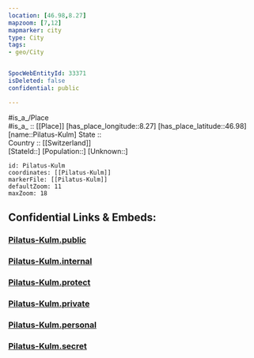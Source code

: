 ```yaml
---
location: [46.98,8.27] 
mapzoom: [7,12] 
mapmarker: city 
type: City
tags:
- geo/City


SpocWebEntityId: 33371
isDeleted: false
confidential: public

---
```

#is_a_/Place  
#is_a_ :: [[Place]] 
[has_place_longitude::8.27] 
[has_place_latitude::46.98] 
[name::Pilatus-Kulm] 
State ::  
Country :: [[Switzerland]]  
[StateId::] 
[Population::] 
[Unknown::] 


```leaflet
id: Pilatus-Kulm
coordinates: [[Pilatus-Kulm]] 
markerFile: [[Pilatus-Kulm]] 
defaultZoom: 11 
maxZoom: 18
```


## Confidential Links & Embeds: 

### [Pilatus-Kulm.public](/_public/\Earth\Continent\Europe\Europe~Central\Switzerland\Switzerland~Cantons\Nidwalden\CityPilatus-Kulm.public.md) 

### [Pilatus-Kulm.internal](/_internal/\Earth\Continent\Europe\Europe~Central\Switzerland\Switzerland~Cantons\Nidwalden\CityPilatus-Kulm.internal.md) 

### [Pilatus-Kulm.protect](/_protect/\Earth\Continent\Europe\Europe~Central\Switzerland\Switzerland~Cantons\Nidwalden\CityPilatus-Kulm.protect.md) 

### [Pilatus-Kulm.private](/_private/\Earth\Continent\Europe\Europe~Central\Switzerland\Switzerland~Cantons\Nidwalden\CityPilatus-Kulm.private.md) 

### [Pilatus-Kulm.personal](/_personal/\Earth\Continent\Europe\Europe~Central\Switzerland\Switzerland~Cantons\Nidwalden\CityPilatus-Kulm.personal.md) 

### [Pilatus-Kulm.secret](/_secret/\Earth\Continent\Europe\Europe~Central\Switzerland\Switzerland~Cantons\Nidwalden\CityPilatus-Kulm.secret.md)

